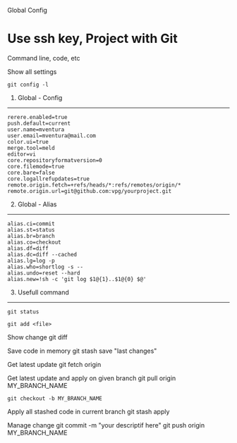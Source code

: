 Global Config

Use ssh key, 
Project with Git  
========================

Command line, code, etc

Show all settings

    git config -l 

1) Global -  Config
----------------------------------
    rerere.enabled=true
    push.default=current
    user.name=mventura
    user.email=mventura@mail.com
    color.ui=true
    merge.tool=meld
    editor=vi
    core.repositoryformatversion=0
    core.filemode=true
    core.bare=false
    core.logallrefupdates=true
    remote.origin.fetch=+refs/heads/*:refs/remotes/origin/*
    remote.origin.url=git@github.com:vpg/yourproject.git


2) Global - Alias
----------------------------------
    alias.ci=commit
    alias.st=status
    alias.br=branch
    alias.co=checkout
    alias.df=diff
    alias.dc=diff --cached
    alias.lg=log -p
    alias.who=shortlog -s --
    alias.undo=reset --hard
    alias.new=!sh -c 'git log $1@{1}..$1@{0} $@'
    
3) Usefull command
----------------------------------
    git status 

    git add <file>

Show change 
    git diff
    
Save code in memory
    git stash save "last changes" 

Get latest update
    git fetch origin

Get latest update and apply on given branch
    git pull origin MY_BRANCH_NAME

    git checkout -b MY_BRANCH_NAME
    
Apply all stashed code in current branch
    git stash apply

Manage change 
    git commit -m "your descriptif here"
    git push origin MY_BRANCH_NAME

